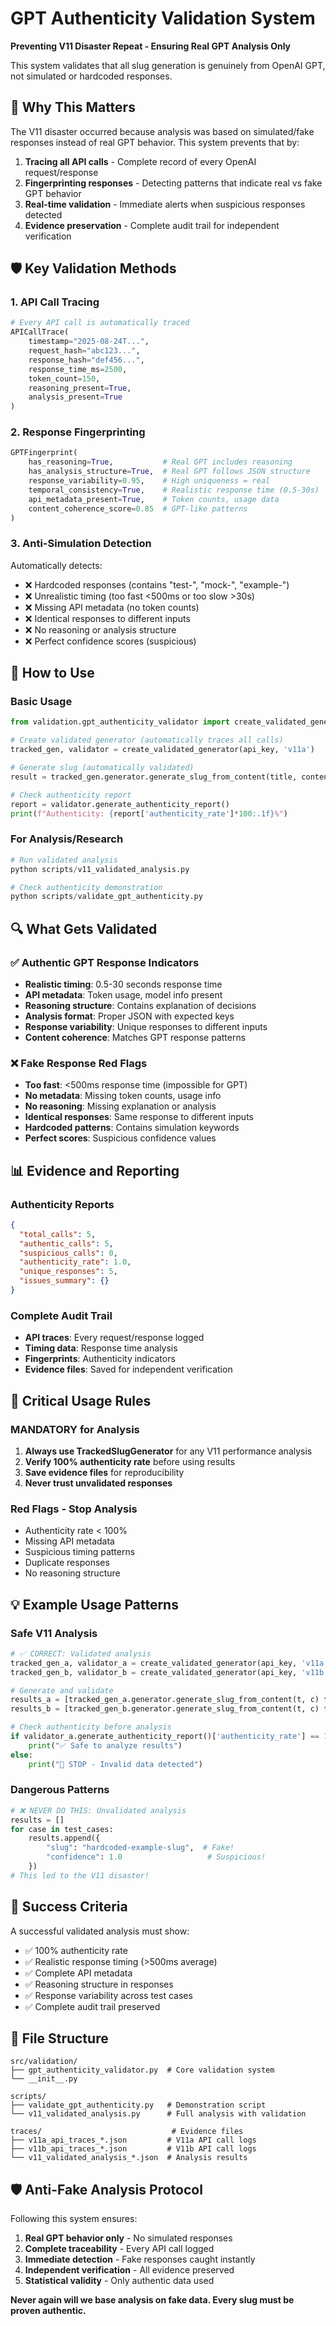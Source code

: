 # GPT Authenticity Validation System

**Preventing V11 Disaster Repeat - Ensuring Real GPT Analysis Only**

This system validates that all slug generation is genuinely from OpenAI GPT, not simulated or hardcoded responses.

## 🚨 Why This Matters

The V11 disaster occurred because analysis was based on simulated/fake responses instead of real GPT behavior. This system prevents that by:

1. **Tracing all API calls** - Complete record of every OpenAI request/response
2. **Fingerprinting responses** - Detecting patterns that indicate real vs fake GPT behavior  
3. **Real-time validation** - Immediate alerts when suspicious responses detected
4. **Evidence preservation** - Complete audit trail for independent verification

## 🛡️ Key Validation Methods

### 1. API Call Tracing
```python
# Every API call is automatically traced
APICallTrace(
    timestamp="2025-08-24T...",
    request_hash="abc123...",
    response_hash="def456...", 
    response_time_ms=2500,
    token_count=150,
    reasoning_present=True,
    analysis_present=True
)
```

### 2. Response Fingerprinting
```python
GPTFingerprint(
    has_reasoning=True,           # Real GPT includes reasoning
    has_analysis_structure=True,  # Real GPT follows JSON structure
    response_variability=0.95,    # High uniqueness = real
    temporal_consistency=True,    # Realistic response time (0.5-30s)
    api_metadata_present=True,    # Token counts, usage data
    content_coherence_score=0.85  # GPT-like patterns
)
```

### 3. Anti-Simulation Detection
Automatically detects:
- ❌ Hardcoded responses (contains "test-", "mock-", "example-")
- ❌ Unrealistic timing (too fast <500ms or too slow >30s)
- ❌ Missing API metadata (no token counts)
- ❌ Identical responses to different inputs
- ❌ No reasoning or analysis structure
- ❌ Perfect confidence scores (suspicious)

## 📝 How to Use

### Basic Usage
```python
from validation.gpt_authenticity_validator import create_validated_generator

# Create validated generator (automatically traces all calls)
tracked_gen, validator = create_validated_generator(api_key, 'v11a')

# Generate slug (automatically validated)
result = tracked_gen.generator.generate_slug_from_content(title, content)

# Check authenticity report
report = validator.generate_authenticity_report()
print(f"Authenticity: {report['authenticity_rate']*100:.1f}%")
```

### For Analysis/Research
```python
# Run validated analysis
python scripts/v11_validated_analysis.py

# Check authenticity demonstration
python scripts/validate_gpt_authenticity.py
```

## 🔍 What Gets Validated

### ✅ Authentic GPT Response Indicators
- **Realistic timing**: 0.5-30 seconds response time
- **API metadata**: Token usage, model info present
- **Reasoning structure**: Contains explanation of decisions
- **Analysis format**: Proper JSON with expected keys
- **Response variability**: Unique responses to different inputs
- **Content coherence**: Matches GPT response patterns

### ❌ Fake Response Red Flags
- **Too fast**: <500ms response time (impossible for GPT)
- **No metadata**: Missing token counts, usage info
- **No reasoning**: Missing explanation or analysis
- **Identical responses**: Same response to different inputs
- **Hardcoded patterns**: Contains simulation keywords
- **Perfect scores**: Suspicious confidence values

## 📊 Evidence and Reporting

### Authenticity Reports
```json
{
  "total_calls": 5,
  "authentic_calls": 5,
  "suspicious_calls": 0,
  "authenticity_rate": 1.0,
  "unique_responses": 5,
  "issues_summary": {}
}
```

### Complete Audit Trail
- **API traces**: Every request/response logged
- **Timing data**: Response time analysis
- **Fingerprints**: Authenticity indicators
- **Evidence files**: Saved for independent verification

## 🚨 Critical Usage Rules

### MANDATORY for Analysis
1. **Always use TrackedSlugGenerator** for any V11 performance analysis
2. **Verify 100% authenticity rate** before using results
3. **Save evidence files** for reproducibility
4. **Never trust unvalidated responses**

### Red Flags - Stop Analysis
- Authenticity rate < 100%
- Missing API metadata
- Suspicious timing patterns
- Duplicate responses
- No reasoning structure

## 💡 Example Usage Patterns

### Safe V11 Analysis
```python
# ✅ CORRECT: Validated analysis
tracked_gen_a, validator_a = create_validated_generator(api_key, 'v11a')
tracked_gen_b, validator_b = create_validated_generator(api_key, 'v11b')

# Generate and validate
results_a = [tracked_gen_a.generator.generate_slug_from_content(t, c) for t, c in test_cases]
results_b = [tracked_gen_b.generator.generate_slug_from_content(t, c) for t, c in test_cases]

# Check authenticity before analysis
if validator_a.generate_authenticity_report()['authenticity_rate'] == 1.0:
    print("✅ Safe to analyze results")
else:
    print("🚨 STOP - Invalid data detected")
```

### Dangerous Patterns
```python
# ❌ NEVER DO THIS: Unvalidated analysis
results = []
for case in test_cases:
    results.append({
        "slug": "hardcoded-example-slug",  # Fake!
        "confidence": 1.0                   # Suspicious!
    })
# This led to the V11 disaster!
```

## 🎯 Success Criteria

A successful validated analysis must show:
- ✅ 100% authenticity rate
- ✅ Realistic response timing (>500ms average)
- ✅ Complete API metadata
- ✅ Reasoning structure in responses
- ✅ Response variability across test cases
- ✅ Complete audit trail preserved

## 📁 File Structure

```
src/validation/
├── gpt_authenticity_validator.py  # Core validation system
└── __init__.py

scripts/
├── validate_gpt_authenticity.py   # Demonstration script
└── v11_validated_analysis.py      # Full analysis with validation

traces/                             # Evidence files
├── v11a_api_traces_*.json         # V11a API call logs  
├── v11b_api_traces_*.json         # V11b API call logs
└── v11_validated_analysis_*.json  # Analysis results
```

## 🛡️ Anti-Fake Analysis Protocol

Following this system ensures:

1. **Real GPT behavior only** - No simulated responses
2. **Complete traceability** - Every API call logged
3. **Immediate detection** - Fake responses caught instantly
4. **Independent verification** - All evidence preserved
5. **Statistical validity** - Only authentic data used

**Never again will we base analysis on fake data. Every slug must be proven authentic.**